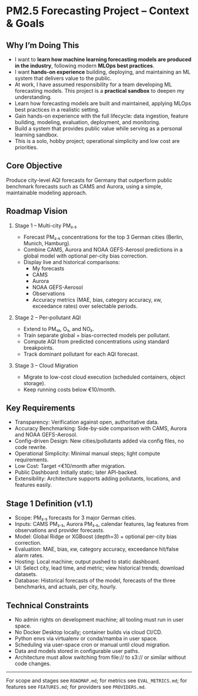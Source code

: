 # PM2.5 Forecasting Project – Context & Goals

## Why I’m Doing This
- I want to **learn how machine learning forecasting models are produced in the industry**, following modern **MLOps best practices**.
- I want **hands-on experience** building, deploying, and maintaining an ML system that delivers value to the public.
- At work, I have assumed responsibility for a team developing ML forecasting models. This project is a **practical sandbox** to deepen my understanding.
- Learn how forecasting models are built and maintained, applying MLOps best practices in a realistic setting.
- Gain hands-on experience with the full lifecycle: data ingestion, feature building, modeling, evaluation, deployment, and monitoring.
- Build a system that provides public value while serving as a personal learning sandbox.
- This is a solo, hobby project; operational simplicity and low cost are priorities.

## Core Objective
Produce city-level AQI forecasts for Germany that outperform public benchmark forecasts such as CAMS and Aurora, using a simple, maintainable modeling approach.

## Roadmap Vision
1. Stage 1 – Multi-city PM₂.₅
   - Forecast PM₂.₅ concentrations for the top 3 German cities (Berlin, Munich, Hamburg).
   - Combine CAMS, Aurora and NOAA GEFS-Aerosol predictions in a global model with optional per-city bias correction.
   - Display live and historical comparisons:
     - My forecasts
     - CAMS
     - Aurora
     - NOAA GEFS-Aerosol
     - Observations
     - Accuracy metrics (MAE, bias, category accuracy, κw, exceedance rates) over selectable periods.

2. Stage 2 – Per-pollutant AQI
   - Extend to PM₁₀, O₃, and NO₂.
   - Train separate global + bias-corrected models per pollutant.
   - Compute AQI from predicted concentrations using standard breakpoints.
   - Track dominant pollutant for each AQI forecast.

3. Stage 3 – Cloud Migration
   - Migrate to low-cost cloud execution (scheduled containers, object storage).
   - Keep running costs below €10/month.

## Key Requirements
- Transparency: Verification against open, authoritative data.
- Accuracy Benchmarking: Side-by-side comparison with CAMS, Aurora and NOAA GEFS-Aerosol.
- Config-driven Design: New cities/pollutants added via config files, no code rewrite.
- Operational Simplicity: Minimal manual steps; light compute requirements.
- Low Cost: Target <€10/month after migration.
- Public Dashboard: Initially static; later API-backed.
- Extensibility: Architecture supports adding pollutants, locations, and features easily.

## Stage 1 Definition (v1.1)
- Scope: PM₂.₅ forecasts for 3 major German cities.
- Inputs: CAMS PM₂.₅, Aurora PM₂.₅, calendar features, lag features from observations and provider forecasts.
- Model: Global Ridge or XGBoost (depth=3) + optional per-city bias correction.
- Evaluation: MAE, bias, κw, category accuracy, exceedance hit/false alarm rates.
- Hosting: Local machine; output pushed to static dashboard.
- UI: Select city, lead time, and metric; view historical trends; download datasets.
- Database: Historical forecasts of the model, forecasts of the three benchmarks, and actuals, per city, hourly. 

## Technical Constraints
- No admin rights on development machine; all tooling must run in user space.
- No Docker Desktop locally; container builds via cloud CI/CD.
- Python envs via virtualenv or conda/mamba in user space.
- Scheduling via user-space cron or manual until cloud migration.
- Data and models stored in configurable user paths.
- Architecture must allow switching from file:// to s3:// or similar without code changes.

---
For scope and stages see `ROADMAP.md`; for metrics see `EVAL_METRICS.md`; for features see `FEATURES.md`; for providers see `PROVIDERS.md`.
